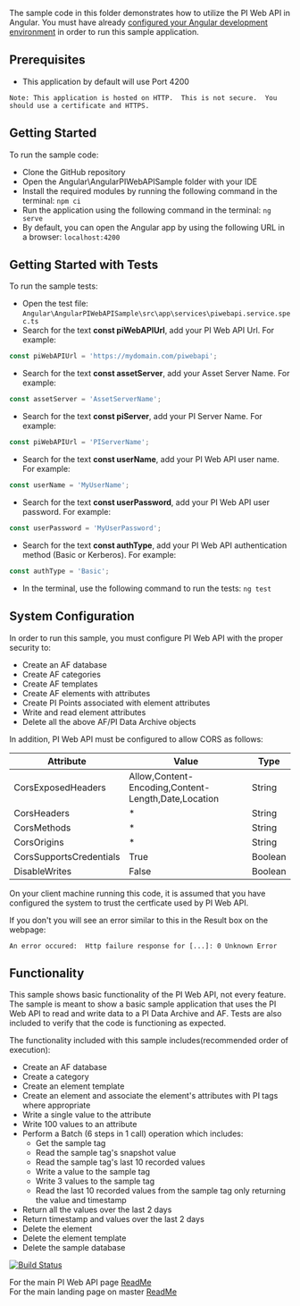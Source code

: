 The sample code in this folder demonstrates how to utilize the PI Web API in Angular. You must have already [configured your Angular development environment](https://angular.io/guide/quickstart) in order to run this sample application.  


Prerequisites
-------------
 - This application by default will use Port 4200
 
```
Note: This application is hosted on HTTP.  This is not secure.  You should use a certificate and HTTPS.
```

Getting Started
------------

To run the sample code:
- Clone the GitHub repository
- Open the Angular\AngularPIWebAPISample folder with your IDE
- Install the required modules by running the following command in the terminal:  ```npm ci```
- Run the application using the following command in the terminal:  ```ng serve```
- By default, you can open the Angular app by using the following URL in a browser:  ```localhost:4200```

Getting Started with Tests
------------

To run the sample tests:
- Open the test file:  ```Angular\AngularPIWebAPISample\src\app\services\piwebapi.service.spec.ts```
- Search for the text __const piWebAPIUrl__, add your PI Web API Url.  For example:  

```typescript 
const piWebAPIUrl = 'https://mydomain.com/piwebapi';
```

- Search for the text __const assetServer__, add your Asset Server Name.  For example:  

```typescript 
const assetServer = 'AssetServerName';
```

- Search for the text __const piServer__, add your PI Server Name.  For example:  

```typescript
const piWebAPIUrl = 'PIServerName';
```

- Search for the text __const userName__, add your PI Web API user name.  For example:  

```typescript
const userName = 'MyUserName';
```

- Search for the text __const userPassword__, add your PI Web API user password.  For example:  
```typescript
const userPassword = 'MyUserPassword';
```

- Search for the text __const authType__, add your PI Web API authentication method (Basic or Kerberos).  For example: 

```typescript
const authType = 'Basic';
```

- In the terminal, use the following command to run the tests:  ```ng test```

System Configuration
----------------------------

In order to run this sample, you must configure PI Web API with the proper security to:
- Create an AF database
- Create AF categories
- Create AF templates
- Create AF elements with attributes
- Create PI Points associated with element attributes
- Write and read element attributes
- Delete all the above AF/PI Data Archive objects  


In addition, PI Web API must be configured to allow CORS as follows:  

Attribute|Value|Type
------|------------|---
CorsExposedHeaders|Allow,Content-Encoding,Content-Length,Date,Location|String
CorsHeaders|*|String
CorsMethods|*|String
CorsOrigins|*|String
CorsSupportsCredentials|True|Boolean
DisableWrites|False|Boolean


On your client machine running this code, it is assumed that you have configured the system to trust the certficate used by PI Web API.

If you don't you will see an error similar to this in the Result box on the webpage:

```
An error occured:  Http failure response for [...]: 0 Unknown Error
```

Functionality
--------------

This sample shows basic functionality of the PI Web API, not every feature. The sample is meant to show a basic sample application that uses the PI Web API to read and write data to a PI Data Archive and AF. Tests are also included to verify that the code is functioning as expected.

The functionality included with this sample includes(recommended order of execution):
- Create an AF database
- Create a category
- Create an element template
- Create an element and associate the element's attributes with PI tags where appropriate
- Write a single value to the attribute
- Write 100 values to an attribute
- Perform a Batch (6 steps in 1 call) operation which includes:  
  - Get the sample tag  
  - Read the sample tag's snapshot value  
  - Read the sample tag's last 10 recorded values  
  - Write a value to the sample tag  
  - Write 3 values to the sample tag  
  - Read the last 10 recorded values from the sample tag only returning the value and timestamp
- Return all the values over the last 2 days
- Return timestamp and values over the last 2 days  
- Delete the element
- Delete the element template
- Delete the sample database

[![Build Status](https://osisoft.visualstudio.com/NOC/_apis/build/status/PI%20Web%20API%20(Angular)?branchName=dev)](https://osisoft.visualstudio.com/NOC/_build/latest?definitionId=4612&branchName=dev)  

For the main PI Web API page [ReadMe](../../)  
For the main landing page on master [ReadMe](https://github.com/osisoft/OSI-Samples)
